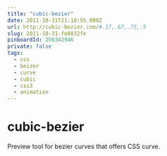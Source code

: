 ```yaml
---
title: "cubic-bezier"
date: 2011-10-31T21:10:55.000Z
url: http://cubic-bezier.com/#.17,.67,.75,.5
slug: 2011-10-31-fe0832fe
pinboardId: 256342946
private: false
tags:
  - css
  - beizer
  - curve
  - cubic
  - css3
  - animation
---
```


# cubic-bezier

Preview tool for bezier curves that offers CSS curve.
